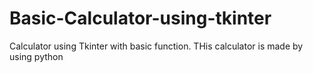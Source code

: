 # Basic-Calculator-using-tkinter
Calculator using Tkinter with basic function. THis calculator is made by using python
